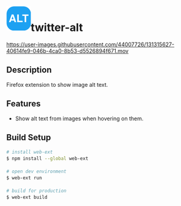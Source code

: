 <img src="https://github.com/claudiabdm/twitter-alt/blob/main/icons/icon-on.svg" width="64" height="64" alt="Scrollmark" align="left">

# twitter-alt

https://user-images.githubusercontent.com/44007726/131315627-40614fe9-046b-4ca0-8b53-d5526894f671.mov



## Description
Firefox extension to show image alt text.

## Features
- Show alt text from images when hovering on them.

## Build Setup

```bash
# install web-ext
$ npm install --global web-ext

# open dev environment
$ web-ext run

# build for production
$ web-ext build
```

